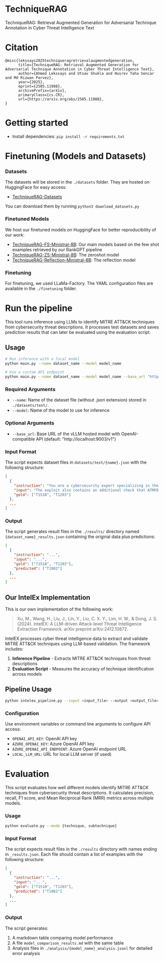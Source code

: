 # TechniqueRAG
TechniqueRAG: Retrieval Augmented Generation for Adversarial Technique Annotation in Cyber Threat Intelligence Text

# Citation

```
@misc{lekssays2025techniqueragretrievalaugmentedgeneration,
      title={TechniqueRAG: Retrieval Augmented Generation for Adversarial Technique Annotation in Cyber Threat Intelligence Text}, 
      author={Ahmed Lekssays and Utsav Shukla and Husrev Taha Sencar and Md Rizwan Parvez},
      year={2025},
      eprint={2505.11988},
      archivePrefix={arXiv},
      primaryClass={cs.CR},
      url={https://arxiv.org/abs/2505.11988}, 
}
```

# Getting started

- Install dependencies: `pip install -r requirements.txt`

# Finetuning (Models and Datasets)

### Datasets

The datasets will be stored in the `./datasets` folder. They are hosted on HuggingFace for easy access:

- [TechniqueRAG-Datasets](https://huggingface.co/datasets/qcri-cs/TechniqueRAG-Datasets)

You can download them by running `python3 download_datasets.py`

### Finetuned Models

We host our finetuned models on HuggingFace for better reproducibility of our work:

- [TechniqueRAG-FS-Ministral-8B](https://huggingface.co/qcri-cs/TechniqueRAG-FS-Ministral-8B): Our main models based on the few shot examples retrieved by our RankGPT pipeline
- [TechniqueRAG-ZS-Ministral-8B](https://huggingface.co/qcri-cs/TechniqueRAG-ZS-Ministral-8B): The zeroshot model
- [TechniqueRAG-Reflection-Ministral-8B](https://huggingface.co/qcri-cs/TechniqueRAG-Reflection-Ministral-8B): The reflection model

### Finetuning

For finetuning, we used LLaMa-Factory. The YAML configuration files are available in the `./finetuning` folder.

# Run the pipeline

This tool runs inference using LLMs to identify MITRE ATT&CK techniques from cybersecurity threat descriptions. It processes test datasets and saves prediction results that can later be evaluated using the evaluation script.

## Usage

```bash
# Run inference with a local model
python main.py --name dataset_name --model model_name

# Use a custom API endpoint
python main.py --name dataset_name --model model_name --base_url "http://your-api-endpoint:9003/v1"
```

### Required Arguments

- `--name`: Name of the dataset file (without .json extension) stored in `./datasets/test/`.
- `--model`: Name of the model to use for inference

### Optional Arguments

- `--base_url`: Base URL of the vLLM hosted model with OpenAI-compatible API (default: "http://localhost:9003/v1")

### Input Format

The script expects dataset files in `datasets/test/{name}.json` with the following structure:

```json
[
  {
    "instruction": "You are a cybersecurity expert specializing in the MITRE ATT&CK framework...",
    "input": "The exploit also contains an additional check that ATMFD.dll is of the exact version...",
    "gold": ["T1518", "T1203"]
  },
  ...
]
```

### Output

The script generates result files in the `./results/` directory named `{dataset_name}_results.json` containing the original data plus predictions:

```json
[
  {
    "instruction": "...",
    "input": "...",
    "gold": ["T1518", "T1203"],
    "predicted": ["T1082"]
  },
  ...
]
```


## Our IntelEx Implementation

This is our own implementation of the following work:

> Xu, M., Wang, H., Liu, J., Lin, Y., Liu, C. X. Y., Lim, H. W., & Dong, J. S. (2024). IntelEX: A LLM-driven Attack-level Threat Intelligence Extraction Framework. arXiv preprint arXiv:2412.10872.


IntelEX processes cyber threat intelligence data to extract and validate MITRE ATT&CK techniques using LLM-based validation. The framework includes:

1. **Inference Pipeline** - Extracts MITRE ATT&CK techniques from threat descriptions
2. **Evaluation Script** - Measures the accuracy of technique identification across models

## Pipeline Usage

```bash
python intelex_pipeline.py --input <input_file> --output <output_file> [options]
```

### Configuration

Use environment variables or command line arguments to configure API access:

- `OPENAI_API_KEY`: OpenAI API key
- `AZURE_OPENAI_KEY`: Azure OpenAI API key
- `AZURE_OPENAI_API_ENDPOINT`: Azure OpenAI endpoint URL
- `LOCAL_LLM_URL`: URL for local LLM server (if used)


# Evaluation

This script evaluates how well different models identify MITRE ATT&CK techniques from cybersecurity threat descriptions. It calculates precision, recall, F1 score, and Mean Reciprocal Rank (MRR) metrics across multiple models.

### Usage

```bash
python evaluate.py --mode {technique, subtechnique}
```

### Input Format

The script expects result files in the `./results` directory with names ending in `_results.json`. Each file should contain a list of examples with the following structure:

```json
[
  {
    "instruction": "...",
    "input": "...",
    "gold": ["T1518", "T1203"],
    "predicted": ["T1082"]
  },
  ...
]
```

### Output

The script generates:
1. A markdown table comparing model performance
2. A file `model_comparison_results.md` with the same table
3. Analysis files in `./analysis/{model_name}_analysis.jsonl` for detailed error analysis



